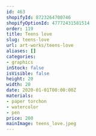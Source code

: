 ```yaml
---
id: 463
shopifyId: 8723264700746
shopifyOptionId: 47772431581514
order: 119
title: Teens love
slug: teens-love
url: art-works/teens-love
aliases: []
categories:
- graphics
inStock: false
isVisible: false
height: 20
width: 20
date: 2020-01-01T00:00:00Z
materials:
- paper torchon
- watercolor
- pen
price: 200
mainImage: teens_love.jpeg
---
```

